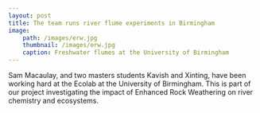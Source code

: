 ```yaml
---
layout: post
title: The team runs river flume experiments in Birmingham
image: 
    path: /images/erw.jpg
    thumbnail: /images/erw.jpg
    caption: Freshwater flumes at the University of Birmingham
---
```


Sam Macaulay, and two masters students Kavish and Xinting, have been working hard at the Ecolab at the University of Birmingham. This is part of our project investigating the impact of Enhanced Rock Weathering on river chemistry and ecosystems. 


